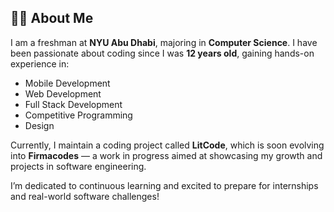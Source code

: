 ## 👩‍💻 About Me

I am a freshman at **NYU Abu Dhabi**, majoring in **Computer Science**. I have been passionate about coding since I was **12 years old**, gaining hands-on experience in:

- Mobile Development  
- Web Development  
- Full Stack Development  
- Competitive Programming  
- Design  

Currently, I maintain a coding project called **LitCode**, which is soon evolving into **Firmacodes** — a work in progress aimed at showcasing my growth and projects in software engineering.

I’m dedicated to continuous learning and excited to prepare for internships and real-world software challenges!
